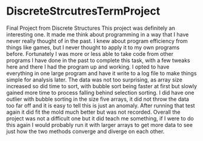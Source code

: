# DiscreteStrcutresTermProject
Final Project from Discrete Structures
This project was definitely an interesting one. It made me think about programming in a way that I have never really thought of in the past. I knew about program efficiency from things like games, but I never thought to apply it to my own programs before. Fortunately I was more or less able to take code from other programs I have done in the past to complete this task, with a few tweaks here and there I had the program up and working. I opted to have everything in one large program and have it write to a log file to make things simple for analysis later. The data was not too surprising, as array size increased so did time to sort, with bubble sort being faster at first but slowly gained more time to process falling behind selection sorting. I did have one outlier with bubble sorting in the size five arrays, it did not throw the data too far off and it is easy to tell this is just an anomaly. After running that test again it did fit the mold much better but was not recorded. Overall the project was not a difficult one but it did teach me something, if I were to do this again I would probably run it with larger arrays to get more data to see just how the two methods converge and diverge on each other.
